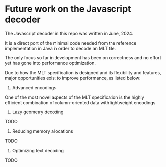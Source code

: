 # Future work on the Javascript decoder

The Javascript decoder in this repo was written in June, 2024.

It is a direct port of the minimal code needed from the reference implementation in Java in order to decode an MLT tile.

The only focus so far in development has been on correctness and no effort yet has gone into performance optimization.

Due to how the MLT specification is designed and its flexibility and features, major opportunities exist to improve performance, as listed below:

1. Advanced encodings

One of the most novel aspects of the MLT specification is the highly efficient combination of column-oriented data with lightweight encodings

1. Lazy geometry decoding

TODO

1. Reducing memory allocations

TODO

1. Optimizing text decoding

TODO
